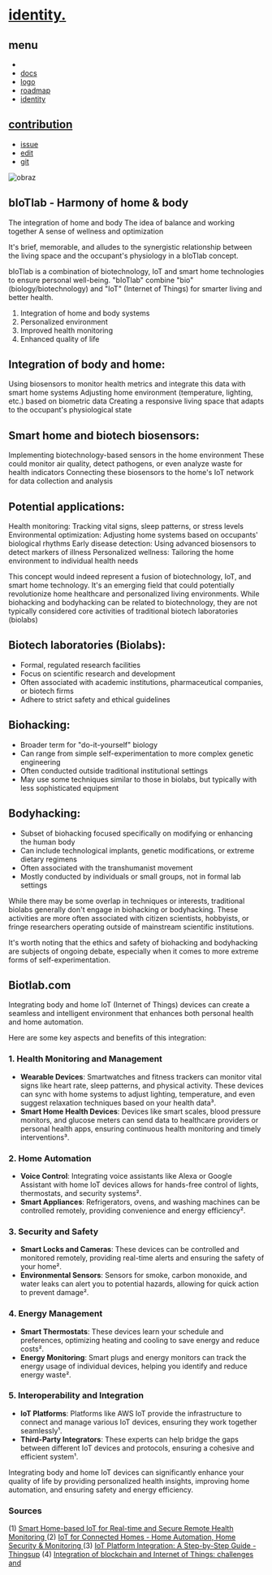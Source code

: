 # [identity.](http://identity.)

## menu

+ [](http://www.)
+ [docs](http://docs.)
+ [logo](http://logo.)
+ [roadmap](http://roadmap.)
+ [identity](http://identity.)


## [contribution](http://contribution.softreck.dev)

+ [issue](https://github.com/biotlab/identity/issues/new)
+ [edit](https://github.com/biotlab/identity/edit/main/README.md)
+ [git](https://github.com/biotlab/)




![obraz](https://github.com/user-attachments/assets/8a54aa74-b4eb-4d03-a52a-8dbb5eeab1cb)

## bIoTlab - Harmony of home & body


The integration of home and body
The idea of balance and working together
A sense of wellness and optimization

It's brief, memorable, and alludes to the synergistic relationship between the living space and the occupant's physiology in a bIoTlab concept.

bIoTlab is a combination of biotechnology, IoT and smart home technologies to ensure personal well-being.
"bIoTlab" combine "bio" (biology/biotechnology) and "IoT" (Internet of Things) for smarter living and better health.

1. Integration of home and body systems
2. Personalized environment
3. Improved health monitoring
4. Enhanced quality of life





## Integration of body and home:

Using biosensors to monitor health metrics and integrate this data with smart home systems
Adjusting home environment (temperature, lighting, etc.) based on biometric data
Creating a responsive living space that adapts to the occupant's physiological state


## Smart home and biotech biosensors:

Implementing biotechnology-based sensors in the home environment
These could monitor air quality, detect pathogens, or even analyze waste for health indicators
Connecting these biosensors to the home's IoT network for data collection and analysis


## Potential applications:

Health monitoring: Tracking vital signs, sleep patterns, or stress levels
Environmental optimization: Adjusting home systems based on occupants' biological rhythms
Early disease detection: Using advanced biosensors to detect markers of illness
Personalized wellness: Tailoring the home environment to individual health needs



This concept would indeed represent a fusion of biotechnology, IoT, and smart home technology.
It's an emerging field that could potentially revolutionize home healthcare and personalized living environments.
While biohacking and bodyhacking can be related to biotechnology, they are not typically considered core activities of traditional biotech laboratories (biolabs)

## Biotech laboratories (Biolabs):
- Formal, regulated research facilities
- Focus on scientific research and development
- Often associated with academic institutions, pharmaceutical companies, or biotech firms
- Adhere to strict safety and ethical guidelines

## Biohacking:
- Broader term for "do-it-yourself" biology
- Can range from simple self-experimentation to more complex genetic engineering
- Often conducted outside traditional institutional settings
- May use some techniques similar to those in biolabs, but typically with less sophisticated equipment

## Bodyhacking:
- Subset of biohacking focused specifically on modifying or enhancing the human body
- Can include technological implants, genetic modifications, or extreme dietary regimens
- Often associated with the transhumanist movement
- Mostly conducted by individuals or small groups, not in formal lab settings

While there may be some overlap in techniques or interests, traditional biolabs generally don't engage in biohacking or bodyhacking. These activities are more often associated with citizen scientists, hobbyists, or fringe researchers operating outside of mainstream scientific institutions.

It's worth noting that the ethics and safety of biohacking and bodyhacking are subjects of ongoing debate, especially when it comes to more extreme forms of self-experimentation.


## Biotlab.com

Integrating body and home IoT (Internet of Things) devices can create a seamless and intelligent environment that enhances both personal health and home automation. 

Here are some key aspects and benefits of this integration:

### **1. Health Monitoring and Management**
- **Wearable Devices**: Smartwatches and fitness trackers can monitor vital signs like heart rate, sleep patterns, and physical activity. These devices can sync with home systems to adjust lighting, temperature, and even suggest relaxation techniques based on your health data³.
- **Smart Home Health Devices**: Devices like smart scales, blood pressure monitors, and glucose meters can send data to healthcare providers or personal health apps, ensuring continuous health monitoring and timely interventions³.

### **2. Home Automation**
- **Voice Control**: Integrating voice assistants like Alexa or Google Assistant with home IoT devices allows for hands-free control of lights, thermostats, and security systems².
- **Smart Appliances**: Refrigerators, ovens, and washing machines can be controlled remotely, providing convenience and energy efficiency².

### **3. Security and Safety**
- **Smart Locks and Cameras**: These devices can be controlled and monitored remotely, providing real-time alerts and ensuring the safety of your home².
- **Environmental Sensors**: Sensors for smoke, carbon monoxide, and water leaks can alert you to potential hazards, allowing for quick action to prevent damage².

### **4. Energy Management**
- **Smart Thermostats**: These devices learn your schedule and preferences, optimizing heating and cooling to save energy and reduce costs².
- **Energy Monitoring**: Smart plugs and energy monitors can track the energy usage of individual devices, helping you identify and reduce energy waste².

### **5. Interoperability and Integration**
- **IoT Platforms**: Platforms like AWS IoT provide the infrastructure to connect and manage various IoT devices, ensuring they work together seamlessly¹.
- **Third-Party Integrators**: These experts can help bridge the gaps between different IoT devices and protocols, ensuring a cohesive and efficient system¹.

Integrating body and home IoT devices can significantly enhance your quality of life by providing personalized health insights, improving home automation, and ensuring safety and energy efficiency.

### Sources
(1) [Smart Home-based IoT for Real-time and Secure Remote Health Monitoring ](https://link.springer.com/article/10.1007/s10916-019-1158-z)
(2) [IoT for Connected Homes - Home Automation, Home Security & Monitoring ](https://aws.amazon.com/iot/solutions/connected-home/)
(3) [IoT Platform Integration: A Step-by-Step Guide - Thingsup](https://thingsup.io/iot-system-integration-a-step-by-step-guide/)
(4) [Integration of blockchain and Internet of Things: challenges and](https://link.springer.com/article/10.1007/s12243-021-00858-8)

